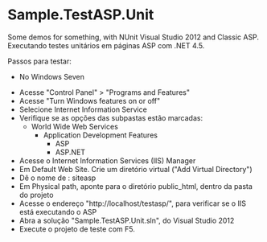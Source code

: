 Sample.TestASP.Unit
===================

Some demos for something, with NUnit Visual Studio 2012 and Classic ASP. Executando testes unitários em páginas ASP com .NET 4.5.

Passos para testar:

* No Windows Seven
- Acesse "Control Panel" > "Programs and Features"
- Acesse "Turn Windows features on or off"
- Selecione Internet Information Service
- Verifique se as opções das subpastas estão marcadas:
	- World Wide Web Services
		- Application Development Features
			- ASP
			- ASP.NET
- Acesse o Internet Information Services (IIS) Manager
- Em Default Web Site. Crie um diretório virtual ("Add Virtual Directory")
- Dê o nome de : siteasp
- Em Physical path, aponte para o diretório public_html, dentro da pasta do projeto
- Acesse o endereço "http://localhost/testasp/", para verificar se o IIS está executando o ASP
- Abra a solução "Sample.TestASP.Unit.sln", do Visual Studio 2012
- Execute o projeto de teste com F5.